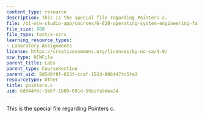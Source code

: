 ```yaml
---
content_type: resource
description: This is the special file regarding Pointers c.
file: /ol-ocw-studio-app/courses/6-828-operating-system-engineering-fall-2012/6d944fbc5b6f1609091d59bcfa9dea24_pointers.c
file_size: 908
file_type: text/x-csrc
learning_resource_types:
- Laboratory Assignments
license: https://creativecommons.org/licenses/by-nc-sa/4.0/
ocw_type: OCWFile
parent_title: Labs
parent_type: CourseSection
parent_uid: 8d5d8f8f-653f-ccaf-152d-8064474c5fe2
resourcetype: Other
title: pointers.c
uid: 6d944fbc-5b6f-1609-091d-59bcfa9dea24
---
```

This is the special file regarding Pointers c.